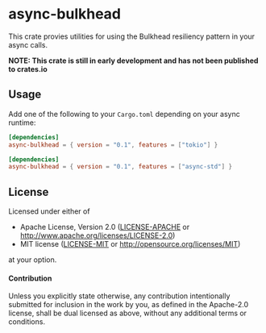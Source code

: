 # async-bulkhead

This crate provies utilities for using the Bulkhead resiliency pattern in your async calls.

**NOTE: This crate is still in early development and has not been published to crates.io**

## Usage

Add one of the following to your `Cargo.toml` depending on your async runtime:
```toml
[dependencies]
async-bulkhead = { version = "0.1", features = ["tokio"] }
```

```toml
[dependencies]
async-bulkhead = { version = "0.1", features = ["async-std"] }
```

## License

Licensed under either of

 * Apache License, Version 2.0 ([LICENSE-APACHE](LICENSE-APACHE) or http://www.apache.org/licenses/LICENSE-2.0)
 * MIT license ([LICENSE-MIT](LICENSE-MIT) or http://opensource.org/licenses/MIT)

at your option.

#### Contribution

Unless you explicitly state otherwise, any contribution intentionally submitted
for inclusion in the work by you, as defined in the Apache-2.0 license, shall be
dual licensed as above, without any additional terms or conditions.
